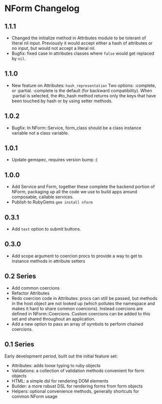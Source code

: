 # NForm Changelog

## 1.1.1
- Changed the initialize method in Attributes module to be tolerant of literal nil input. Previously it would accept
  either a hash of attributes or no input, but would not accept a literal nil.
- Bugfix: fixed case in attributes classes where `false` would get replaced by `nil`.

## 1.1.0
- New feature on Attributes: `hash_representation`
  Two options: :complete, or :partial. :complete is the default (for backward compatibility).
  When :partial is selected, the #to_hash method returns only the keys
  that have been touched by hash or by using setter methods.

## 1.0.2
- Bugfix: In NForm::Service, form_class should be a class instance variable not a class variable.

## 1.0.1
- Update gemspec, requires version bump :(

## 1.0.0
- Add Service and Form, together these complete the backend portion of
  NForm, packaging up all the code we use to build apps around composable,
  callable services.
- Publish to RubyGems `gem install nform`

## 0.3.1
- Add `text` option to submit buttons.

## 0.3.0
- Add scope argument to coercion procs to provide a way to get to instance methods in attribute setters

## 0.2 Series

- Add common coercions
- Refactor Attributes
- Redo coercion code in Attributes: procs can still be passed, but methods in the host object
  are not looked up (which pollutes the namespace and makes it hard to share common coercions).
  Instead coercions are defined in NForm::Coercions. Custom coercions can be added to this set
  and shared throughout an application.
- Add a new option to pass an array of symbols to perform chained coercions.


## 0.1 Series

Early development period, built out the initial feature set:

- Attributes: adds loose typing to ruby objects
- Validations: a collection of validation methods convenient for form objects
- HTML: a simple dsl for rendering DOM elements
- Builder: a more robust DSL for rendering forms from form objects
- Helpers: optional convenience methods, generally shortcuts for common NForm usage
